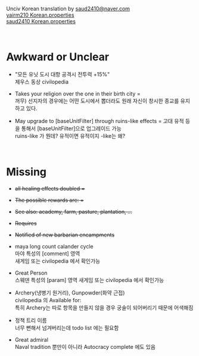 Unciv Korean translation by saud2410@naver.com
<br>[yairm210 Korean.properties](https://github.com/yairm210/Unciv/blob/master/android/assets/jsons/translations/Korean.properties)
<br>[saud2410 Korean.properties](https://github.com/saud2410/Unciv/blob/master/android/assets/jsons/translations/Korean.properties)

<br>

# Awkward or Unclear

- "모든 유닛 도시 대항 공격시 전투력 +15%"  
제우스 동상 civilopedia

- Takes your religion over the one in their birth city =  
꺼무) 선지자의 경우에는 어떤 도시에서 뽑더라도 원래 자신이 창시한 종교를 유지하고 있다.

- May upgrade to [baseUnitFilter] through ruins-like effects = 고대 유적 등을 통해서 [baseUnitFilter]으로 업그레이드 가능  
ruins-like 가 뭔데? 유적이면 유적이지 -like는 왜?


<br>

# Missing

- ~~all healing effects doubled =~~
- ~~The possible rewards are: =~~
- ~~See also: academy, farm, pasture, plantation, ...~~
- ~~Requires~~
- ~~Notified of new barbarian encampments~~

- maya long count calander cycle  
마야 특성의 [comment] 영역  
새게임 또는 civilopedia 에서 확인가능  

- Great Person  
스웨덴 특성의 [param] 영역
새게임 또는 civilopedia 에서 확인가능

- Archery(냉병기 원거리), Gunpowder(화약 근접)  
civilopedia 의 Available for:  
특히 Archery는 따로 항목을 만들지 않을 경우 궁술이 되어버리기 때문에 어색해짐

- 정책 트리 이름  
너무 뻔해서 넘겨버리는데 todo list 에는 필요함

- Great admiral  
Naval tradition 뿐만이 아니라 Autocracy complete 에도 있음







